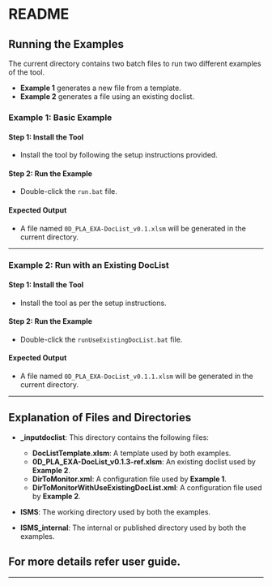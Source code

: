 # README

## Running the Examples

The current directory contains two batch files to run two different examples of the tool.
- **Example 1** generates a new file from a template.
- **Example 2** generates a file using an existing doclist.

### Example 1: Basic Example
#### Step 1: Install the Tool
- Install the tool by following the setup instructions provided.

#### Step 2: Run the Example
- Double-click the `run.bat` file.

#### Expected Output
- A file named `0D_PLA_EXA-DocList_v0.1.xlsm` will be generated in the current directory.

---

### Example 2: Run with an Existing DocList

#### Step 1: Install the Tool
- Install the tool as per the setup instructions.

#### Step 2: Run the Example
- Double-click the `runUseExistingDocList.bat` file.

#### Expected Output
- A file named `0D_PLA_EXA-DocList_v0.1.1.xlsm` will be generated in the current directory.

---

## Explanation of Files and Directories

- **_inputdoclist**: This directory contains the following files:
  - **DocListTemplate.xlsm**: A template used by both examples.
  - **0D_PLA_EXA-DocList_v0.1.3-ref.xlsm**: An existing doclist used by **Example 2**.
  - **DirToMonitor.xml**: A configuration file used by **Example 1**.
  - **DirToMonitorWithUseExistingDocList.xml**: A configuration file used by **Example 2**.

- **ISMS**: The working directory used by both the examples.

- **ISMS_internal**: The internal or published directory used by both the examples.

## For more details refer user guide.

---


